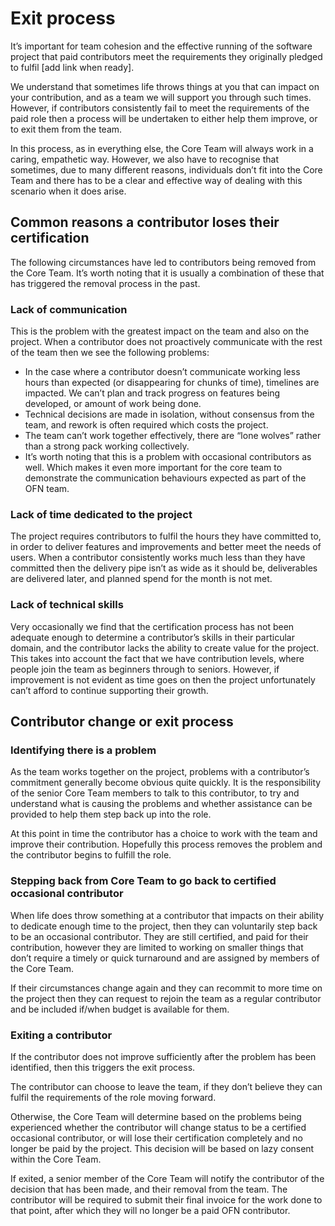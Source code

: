 # Exit process

It’s important for team cohesion and the effective running of the software project that paid contributors meet the requirements they originally pledged to fulfil \[add link when ready\].

We understand that sometimes life throws things at you that can impact on your contribution, and as a team we will support you through such times. However, if contributors consistently fail to meet the requirements of the paid role then a process will be undertaken to either help them improve, or to exit them from the team.

In this process, as in everything else, the Core Team will always work in a caring, empathetic way. However, we also have to recognise that sometimes, due to many different reasons, individuals don’t fit into the Core Team and there has to be a clear and effective way of dealing with this scenario when it does arise.

## Common reasons a contributor loses their certification

The following circumstances have led to contributors being removed from the Core Team. It’s worth noting that it is usually a combination of these that has triggered the removal process in the past.

### Lack of communication

This is the problem with the greatest impact on the team and also on the project. When a contributor does not proactively communicate with the rest of the team then we see the following problems:

* In the case where a contributor doesn’t communicate working less hours than expected \(or disappearing for chunks of time\), timelines are impacted. We can’t plan and track progress on features being developed, or amount of work being done.
* Technical decisions are made in isolation, without consensus from the team, and rework is often required which costs the project.
* The team can’t work together effectively, there are “lone wolves” rather than a strong pack working collectively.
* It’s worth noting that this is a problem with occasional contributors as well. Which makes it even more important for the core team to demonstrate the communication behaviours expected as part of the OFN team.

### Lack of time dedicated to the project

The project requires contributors to fulfil the hours they have committed to, in order to deliver features and improvements and better meet the needs of users. When a contributor consistently works much less than they have committed then the delivery pipe isn’t as wide as it should be, deliverables are delivered later, and planned spend for the month is not met.

### Lack of technical skills

Very occasionally we find that the certification process has not been adequate enough to determine a contributor’s skills in their particular domain, and the contributor lacks the ability to create value for the project. This takes into account the fact that we have contribution levels, where people join the team as beginners through to seniors. However, if improvement is not evident as time goes on then the project unfortunately can’t afford to continue supporting their growth.

## Contributor change or exit process

### Identifying there is a problem

As the team works together on the project, problems with a contributor’s commitment generally become obvious quite quickly. It is the responsibility of the senior Core Team members to talk to this contributor, to try and understand what is causing the problems and whether assistance can be provided to help them step back up into the role.

At this point in time the contributor has a choice to work with the team and improve their contribution. Hopefully this process removes the problem and the contributor begins to fulfill the role.

### Stepping back from Core Team to go back to certified occasional contributor

When life does throw something at a contributor that impacts on their ability to dedicate enough time to the project, then they can voluntarily step back to be an occasional contributor. They are still certified, and paid for their contribution, however they are limited to working on smaller things that don’t require a timely or quick turnaround and are assigned by members of the Core Team.

If their circumstances change again and they can recommit to more time on the project then they can request to rejoin the team as a regular contributor and be included if/when budget is available for them.

### Exiting a contributor

If the contributor does not improve sufficiently after the problem has been identified, then this triggers the exit process.

The contributor can choose to leave the team, if they don’t believe they can fulfil the requirements of the role moving forward.

Otherwise, the Core Team will determine based on the problems being experienced whether the contributor will change status to be a certified occasional contributor, or will lose their certification completely and no longer be paid by the project. This decision will be based on lazy consent within the Core Team.

If exited, a senior member of the Core Team will notify the contributor of the decision that has been made, and their removal from the team. The contributor will be required to submit their final invoice for the work done to that point, after which they will no longer be a paid OFN contributor.

